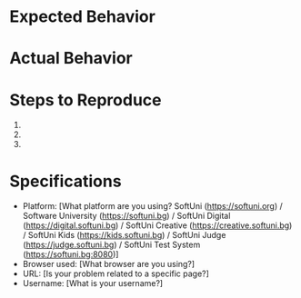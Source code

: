 
# Expected Behavior

# Actual Behavior

# Steps to Reproduce

1.
2.
3.

# Specifications

- Platform: [What platform are you using? SoftUni (https://softuni.org) / Software University (https://softuni.bg) / SoftUni Digital (https://digital.softuni.bg) / SoftUni Creative (https://creative.softuni.bg) / SoftUni Kids (https://kids.softuni.bg) / SoftUni Judge (https://judge.softuni.bg) / SoftUni Test System (https://softuni.bg:8080)]
- Browser used: [What browser are you using?]
- URL: [Is your problem related to a specific page?]
- Username: [What is your username?]